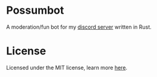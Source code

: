 # Possumbot

A moderation/fun bot for my [discord server](https://discord.gg/sRXwJCX) written in Rust.

# License

Licensed under the MIT license, learn more [here](/LICENSE).

